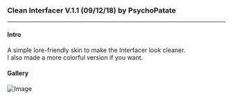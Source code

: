 ### Clean Interfacer V.1.1 (09/12/18) by PsychoPatate
---

#### Intro
A simple lore-friendly skin to make the Interfacer look cleaner.  
I also made a more colorful version if you want.

#### Gallery
![Image](https://i.imgur.com/oeEkXkh.jpg)
